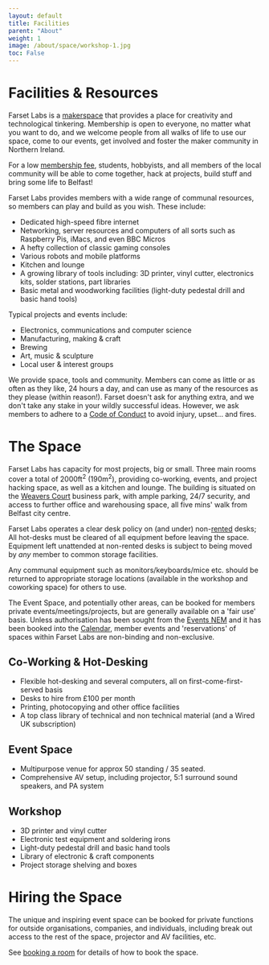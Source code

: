 ```yaml
---
layout: default
title: Facilities
parent: "About"
weight: 1
image: /about/space/workshop-1.jpg
toc: False
---
```

# Facilities & Resources

Farset Labs is a [makerspace](https://en.wikipedia.org/wiki/Hackerspace) that
provides a place for creativity and technological tinkering. Membership is open to
everyone, no matter what you want to do, and we welcome people from all walks
of life to use our space, come to our events, get involved and foster the maker community in Northern Ireland.

For a low [membership fee](/membership), students, hobbyists, and all members of the local community will be able to come together, hack at projects, build stuff and bring some life to Belfast!

Farset Labs provides members with a wide range of communal resources, so members can play and build as you wish. These include:

  * Dedicated high-speed fibre internet
  * Networking, server resources and computers of all sorts such as Raspberry Pis, iMacs, and even BBC Micros
  * A hefty collection of classic gaming consoles
  * Various robots and mobile platforms
  * Kitchen and lounge
  * A growing library of tools including: 3D printer, vinyl cutter, electronics kits, solder stations, part libraries
  * Basic metal and woodworking facilities (light-duty pedestal drill and basic hand tools)

Typical projects and events include:

  * Electronics, communications and computer science
  * Manufacturing, making & craft
  * Brewing
  * Art, music & sculpture
  * Local user & interest groups

We provide space, tools and community. Members can come as little or as often as they like, 24 hours a day, and can use as many of the resources as they please (within reason!). Farset doesn't ask for anything extra, and we don't take any stake in your wildly successful ideas. However, we ask members to adhere to a [Code of Conduct](/about/code_of_conduct) to avoid injury, upset... and fires.


# The Space

Farset Labs has capacity for most projects, big or small. Three main rooms cover a total of 2000ft<sup>2</sup> (190m<sup>2</sup>), providing co-working, events, and project hacking space, as well as a kitchen and lounge. The building is situated on the [Weavers Court](http://www.weaverscourt.com/) business park, with ample parking, 24/7 security, and access to further office and warehousing space, all five mins' walk from Belfast city centre.

Farset Labs operates a clear desk policy on (and under) non-[rented](/membership) desks; All hot-desks must be cleared of all equipment before leaving the space.
Equipment left unattended at non-rented desks is subject to being moved by *any* member to common storage facilities.

Any communal equipment such as monitors/keyboards/mice etc. should be returned to appropriate storage locations (available in the workshop and coworking space) for others to use.

The Event Space, and potentially other areas, can be booked for members private events/meetings/projects, but are generally
available on a 'fair use' basis.
Unless authorisation has been sought from the [Events NEM](/about/who_we_are) and it has been booked into the [Calendar](/events/whats_on), member events and 'reservations' of spaces within Farset Labs are non-binding and non-exclusive.

## Co-Working & Hot-Desking

  * Flexible hot-desking and several computers, all on first-come-first-served basis
  * Desks to hire from £100 per month
  * Printing, photocopying and other office facilities
  * A top class library of technical and non technical material (and a Wired UK subscription)

## Event Space

  * Multipurpose venue for approx 50 standing / 35 seated.
  * Comprehensive AV setup, including projector, 5:1 surround sound speakers, and PA system

## Workshop

  * 3D printer and vinyl cutter
  * Electronic test equipment and soldering irons
  * Light-duty pedestal drill and basic hand tools
  * Library of electronic & craft components
  * Project storage shelving and boxes

# Hiring the Space

The unique and inspiring event space can be booked for private functions for outside organisations, companies, and individuals, including break out access to the rest of the space, projector and AV facilities, etc.

 See [booking a room](/events/book_a_room) for details of how to book the space.

